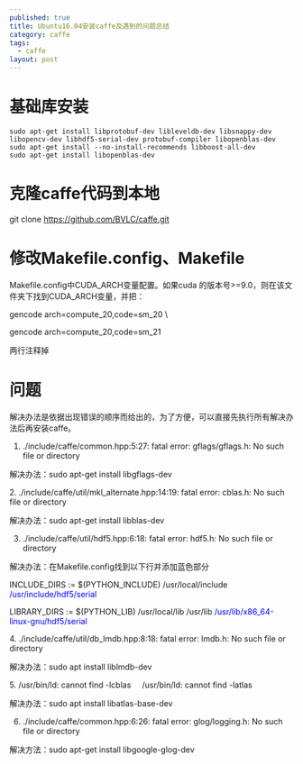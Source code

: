 ```yaml
---
published: true
title: Ubuntu16.04安装caffe及遇到的问题总结
category: caffe
tags: 
  - caffe
layout: post
---
```



# 基础库安装

```
sudo apt-get install libprotobuf-dev libleveldb-dev libsnappy-dev libopencv-dev libhdf5-serial-dev protobuf-compiler libopenblas-dev
sudo apt-get install --no-install-recommends libboost-all-dev
sudo apt-get install libopenblas-dev
```

# 克隆caffe代码到本地
git clone https://github.com/BVLC/caffe.git

# 修改Makefile.config、Makefile
Makefile.config中CUDA_ARCH变量配置。如果cuda 的版本号>=9.0，则在该文件夹下找到CUDA_ARCH变量，并把：

gencode arch=compute_20,code=sm_20 \ 

gencode arch=compute_20,code=sm_21

两行注释掉



# 问题

解决办法是依据出现错误的顺序而给出的，为了方便，可以直接先执行所有解决办法后再安装caffe。

1. ./include/caffe/common.hpp:5:27: fatal error: gflags/gflags.h: No such file or directory

解决办法：sudo apt-get install libgflags-dev

2. ./include/caffe/util/mkl_alternate.hpp:14:19: fatal error: cblas.h: No such file or directory

解决办法：sudo apt-get install libblas-dev

3. ./include/caffe/util/hdf5.hpp:6:18: fatal error: hdf5.h: No such file or directory

解决办法：在Makefile.config找到以下行并添加蓝色部分


INCLUDE_DIRS := $(PYTHON_INCLUDE) /usr/local/include <font color="Blue">/usr/include/hdf5/serial</font> 

LIBRARY_DIRS := $(PYTHON_LIB) /usr/local/lib /usr/lib <font color="Blue">/usr/lib/x86_64-linux-gnu/hdf5/serial</font>


4. ./include/caffe/util/db_lmdb.hpp:8:18: fatal error: lmdb.h: No such file or directory

解决办法：sudo apt install liblmdb-dev

5. /usr/bin/ld: cannot find -lcblas
    /usr/bin/ld: cannot find -latlas

解决办法：sudo apt install libatlas-base-dev

6. ./include/caffe/common.hpp:6:26: fatal error: glog/logging.h: No such file or directory

解决方法：sudo apt-get install libgoogle-glog-dev

